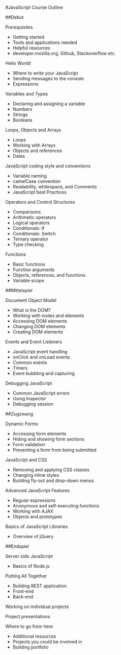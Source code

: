 #JavaScript Course Outline

##Debut

Prerequisites

* Getting started
* Tools and applications needed
* Helpful resources
* developer.mozilla.org, Github, Stackoverflow etc.

Hello World!

* Where to write your JavaScript
* Sending messages to the console
* Expressions

Variables and Types

* Declaring and assigning a variable
* Numbers
* Strings
* Booleans

Loops, Objects and Arrays

* Loops
* Working with Arrays
* Objects and references
* Dates

JavaScript coding style and conventions

* Variable naming
* camelCase convention
* Readability, whitespace, and Comments
* JavaScript best Practices

Operators and Control Structures

* Comparisons
* Arithmetic operators
* Logical operators
* Conditionals: If
* Conditionals: Switch
* Ternary operator
* Type checking

Functions

* Basic functions
* Function arguments
* Objects, references, and functions
* Variable scope

##Mittelspiel

Document Object Model

* What is the DOM?
* Working with nodes and elements
* Accessing DOM elements
* Changing DOM elements
* Creating DOM elements

Events and Event Listeners

* JavaScript event handling
* onClick and onLoad events
* Common events
* Timers
* Event bubbling and capturing

Debugging JavaScript

* Common JavaScript errors
* Using Inspector
* Debugging session

##Zugzwang

Dynamic Forms

* Accessing form elements
* Hiding and showing form sections
* Form validation
* Preventing a form from being submitted

JavaScript and CSS

* Removing and applying CSS classes
* Changing inline styles
* Building fly-out and drop-down menus

Advanced JavaScript Features

* Regular expressions
* Anonymous and self-executing functions
* Working with AJAX
* Objects and prototypes

Basics of JavaScript Libraries

* Overview of jQuery

##Endspiel

Server side JavaScript

* Basics of Node.js

Putting All Together

* Building REST application
* Front-end
* Back-end

Working on individual projects

Project presentations

Where to go from here

* Additional resources
* Projects you could be involved in
* Building portfolio
